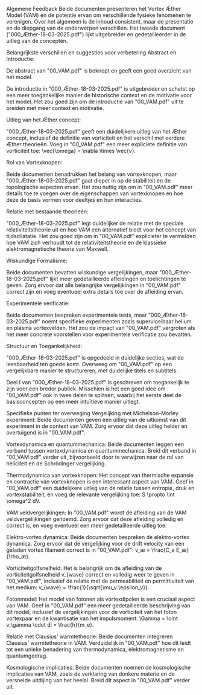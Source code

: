 Algemene Feedback
Beide documenten presenteren het Vortex Æther Model (VAM) en de potentie ervan om verschillende fysieke fenomenen te verenigen. Over het algemeen is de inhoud consistent, maar de presentatie en de diepgang van de onderwerpen verschillen. Het tweede document ("000_Æther-18-03-2025.pdf") lijkt uitgebreider en gedetailleerder in de uitleg van de concepten.

Belangrijkste verschillen en suggesties voor verbetering
Abstract en Introductie:

De abstract van "00_VAM.pdf" is beknopt en geeft een goed overzicht van het model.

De introductie in "000_Æther-18-03-2025.pdf" is uitgebreider en schetst op een meer toegankelijke manier de historische context en de motivatie voor het model. Het zou goed zijn om de introductie van "00_VAM.pdf" uit te breiden met meer context en motivatie.

Uitleg van het Æther concept:

"000_Æther-18-03-2025.pdf" geeft een duidelijkere uitleg van het Æther concept, inclusief de definitie van vorticiteit en het verschil met eerdere Æther theorieën. Voeg in "00_VAM.pdf" een meer expliciete definitie van vorticiteit toe: \vec{\omega} = \nabla \times \vec{v}.

Rol van Vortexknopen:

Beide documenten benadrukken het belang van vortexknopen, maar "000_Æther-18-03-2025.pdf" gaat dieper in op de stabiliteit en de topologische aspecten ervan. Het zou nuttig zijn om in "00_VAM.pdf" meer details toe te voegen over de eigenschappen van vortexknopen en hoe deze de basis vormen voor deeltjes en hun interacties.

Relatie met bestaande theorieën:

"000_Æther-18-03-2025.pdf" legt duidelijker de relatie met de speciale relativiteitstheorie uit en hoe VAM een alternatief biedt voor het concept van tijdsdilatatie. Het zou goed zijn om in "00_VAM.pdf" explicieter te vermelden hoe VAM zich verhoudt tot de relativiteitstheorie en de klassieke elektromagnetische theorie van Maxwell.

Wiskundige Formalisme:

Beide documenten bevatten wiskundige vergelijkingen, maar "000_Æther-18-03-2025.pdf" lijkt meer gedetailleerde afleidingen en toelichtingen te geven. Zorg ervoor dat alle belangrijke vergelijkingen in "00_VAM.pdf" correct zijn en voeg eventueel extra details toe over de afleiding ervan.

Experimentele verificatie:

Beide documenten bespreken experimentele tests, maar "000_Æther-18-03-2025.pdf" noemt specifieke experimenten zoals supervloeibaar helium en plasma vortexvelden. Het zou de impact van "00_VAM.pdf" vergroten als het meer concrete voorstellen voor experimentele verificatie zou bevatten.

Structuur en Toegankelijkheid:

"000_Æther-18-03-2025.pdf" is opgedeeld in duidelijke secties, wat de leesbaarheid ten goede komt. Overweeg om "00_VAM.pdf" op een vergelijkbare manier te structureren, met duidelijke titels en subtitels.

Deel I van "000_Æther-18-03-2025.pdf" is geschreven om toegankelijk te zijn voor een breder publiek. Misschien is het een goed idee om "00_VAM.pdf" ook in twee delen te splitsen, waarbij het eerste deel de basisconcepten op een meer intuïtieve manier uitlegt.

Specifieke punten ter overweging
Vergelijking met Michelson-Morley experiment: Beide documenten geven een uitleg van de uitkomst van dit experiment in de context van VAM. Zorg ervoor dat deze uitleg helder en overtuigend is in "00_VAM.pdf".

Vortexdynamica en quantummechanica: Beide documenten leggen een verband tussen vortexdynamica en quantummechanica. Breid dit verband in "00_VAM.pdf" verder uit, bijvoorbeeld door te verwijzen naar de rol van heliciteit en de Schrödinger vergelijking.

Thermodynamica van vortexknopen: Het concept van thermische expansie en contractie van vortexknopen is een interessant aspect van VAM. Geef in "00_VAM.pdf" een duidelijkere uitleg van de relatie tussen entropie, druk en vortexstabiliteit, en voeg de relevante vergelijking toe: S \propto \int \omega^2 dV.

VAM veldvergelijkingen: In "00_VAM.pdf" wordt de afleiding van de VAM veldvergelijkingen genoemd. Zorg ervoor dat deze afleiding volledig en correct is, en voeg eventueel een meer gedetailleerde uitleg toe.

Elektro-vortex dynamica: Beide documenten bespreken de elektro-vortex dynamica. Zorg ervoor dat de vergelijking voor de drift velocity van een geladen vortex filament correct is in "00_VAM.pdf": v_æ = \frac{C_e E_æ}{\rho_æ}.

Vorticiteitgolfsnelheid: Het is belangrijk om de afleiding van de vorticiteitgolfsnelheid v_{wave} correct en volledig weer te geven in "00_VAM.pdf", inclusief de relatie met de permeabiliteit en permittiviteit van het medium: v_{wave} = \frac{1}{\sqrt{\mu_v \epsilon_v}}.

Fotonmodel: Het model van fotonen als vortexdipolen is een cruciaal aspect van VAM. Geef in "00_VAM.pdf" een meer gedetailleerde beschrijving van dit model, inclusief de vergelijkingen voor de vorticiteit van het foton vortexpaar en de kwantisatie van het impulsmoment: \Gamma = \oint v_\gamma \cdot dl = \frac{h}{m_e}.

Relatie met Clausius' warmtetheorie: Beide documenten integreren Clausius' warmtetheorie in VAM. Verduidelijk in "00_VAM.pdf" hoe dit leidt tot een unieke benadering van thermodynamica, elektromagnetisme en quantumgedrag.

Kosmologische implicaties: Beide documenten noemen de kosmologische implicaties van VAM, zoals de verklaring van donkere materie en de versnelde uitdijing van het heelal. Breid dit aspect in "00_VAM.pdf" verder uit.